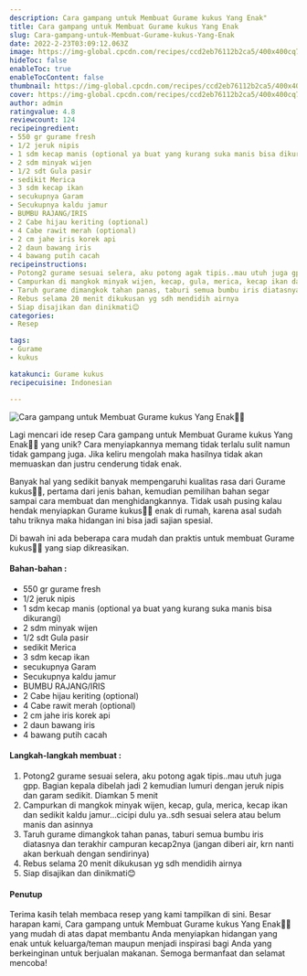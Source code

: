 ```yaml
---
description: Cara gampang untuk Membuat Gurame kukus Yang Enak"
title: Cara gampang untuk Membuat Gurame kukus Yang Enak
slug: Cara-gampang-untuk-Membuat-Gurame-kukus-Yang-Enak
date: 2022-2-23T03:09:12.063Z
image: https://img-global.cpcdn.com/recipes/ccd2eb76112b2ca5/400x400cq70/photo.jpg
hideToc: false
enableToc: true
enableTocContent: false
thumbnail: https://img-global.cpcdn.com/recipes/ccd2eb76112b2ca5/400x400cq70/photo.jpg
cover: https://img-global.cpcdn.com/recipes/ccd2eb76112b2ca5/400x400cq70/photo.jpg
author: admin
ratingvalue: 4.8
reviewcount: 124
recipeingredient:
- 550 gr gurame fresh
- 1/2 jeruk nipis
- 1 sdm kecap manis (optional ya buat yang kurang suka manis bisa dikurangi)
- 2 sdm minyak wijen
- 1/2 sdt Gula pasir
- sedikit Merica
- 3 sdm kecap ikan
- secukupnya Garam
- Secukupnya kaldu jamur
- BUMBU RAJANG/IRIS
- 2 Cabe hijau keriting (optional)
- 4 Cabe rawit merah (optional)
- 2 cm jahe iris korek api
- 2 daun bawang iris
- 4 bawang putih cacah
recipeinstructions:
- Potong2 gurame sesuai selera, aku potong agak tipis..mau utuh juga gpp. Bagian kepala dibelah jadi 2 kemudian lumuri dengan jeruk nipis dan garam sedikit. Diamkan 5 menit
- Campurkan di mangkok minyak wijen, kecap, gula, merica, kecap ikan dan sedikit kaldu jamur…cicipi dulu ya..sdh sesuai selera atau belum manis dan asinnya
- Taruh gurame dimangkok tahan panas, taburi semua bumbu iris diatasnya dan terakhir campuran kecap2nya (jangan diberi air, krn nanti akan berkuah dengan sendirinya)
- Rebus selama 20 menit dikukusan yg sdh mendidih airnya
- Siap disajikan dan dinikmati😊
categories:
- Resep

tags:
- Gurame
- kukus

katakunci: Gurame kukus
recipecuisine: Indonesian

---
```


![Cara gampang untuk Membuat Gurame kukus Yang Enak👩‍🍳](https://img-global.cpcdn.com/recipes/ccd2eb76112b2ca5/400x400cq70/photo.jpg)

Lagi mencari ide resep Cara gampang untuk Membuat Gurame kukus Yang Enak👩‍🍳 yang unik? Cara menyiapkannya memang tidak terlalu sulit namun tidak gampang juga. Jika keliru mengolah maka hasilnya tidak akan memuaskan dan justru cenderung tidak enak.

Banyak hal yang sedikit banyak mempengaruhi kualitas rasa dari Gurame kukus👩‍🍳, pertama dari jenis bahan, kemudian pemilihan bahan segar sampai cara membuat dan menghidangkannya. Tidak usah pusing kalau hendak menyiapkan Gurame kukus👩‍🍳 enak di rumah, karena asal sudah tahu triknya maka hidangan ini bisa jadi sajian spesial.

Di bawah ini ada beberapa cara mudah dan praktis untuk membuat Gurame kukus👩‍🍳 yang siap dikreasikan.

<!--inarticleads1-->

#### Bahan-bahan :

- 550 gr gurame fresh
- 1/2 jeruk nipis
- 1 sdm kecap manis (optional ya buat yang kurang suka manis bisa dikurangi)
- 2 sdm minyak wijen
- 1/2 sdt Gula pasir
- sedikit Merica
- 3 sdm kecap ikan
- secukupnya Garam
- Secukupnya kaldu jamur
- BUMBU RAJANG/IRIS
- 2 Cabe hijau keriting (optional)
- 4 Cabe rawit merah (optional)
- 2 cm jahe iris korek api
- 2 daun bawang iris
- 4 bawang putih cacah

<!--inarticleads2-->

#### Langkah-langkah membuat :

1. Potong2 gurame sesuai selera, aku potong agak tipis..mau utuh juga gpp. Bagian kepala dibelah jadi 2 kemudian lumuri dengan jeruk nipis dan garam sedikit. Diamkan 5 menit
1. Campurkan di mangkok minyak wijen, kecap, gula, merica, kecap ikan dan sedikit kaldu jamur…cicipi dulu ya..sdh sesuai selera atau belum manis dan asinnya
1. Taruh gurame dimangkok tahan panas, taburi semua bumbu iris diatasnya dan terakhir campuran kecap2nya (jangan diberi air, krn nanti akan berkuah dengan sendirinya)
1. Rebus selama 20 menit dikukusan yg sdh mendidih airnya
1. Siap disajikan dan dinikmati😊

#### Penutup

Terima kasih telah membaca resep yang kami tampilkan di sini. Besar harapan kami, Cara gampang untuk Membuat Gurame kukus Yang Enak👩‍🍳 yang mudah di atas dapat membantu Anda menyiapkan hidangan yang enak untuk keluarga/teman maupun menjadi inspirasi bagi Anda yang berkeinginan untuk berjualan makanan. Semoga bermanfaat dan selamat mencoba!